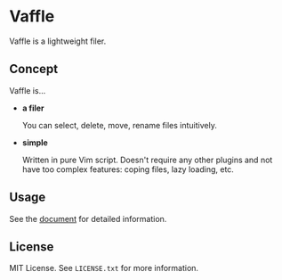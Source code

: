 Vaffle
======
Vaffle is a lightweight filer.




Concept
-------
Vaffle is...

- **a filer**

  You can select, delete, move, rename files intuitively.

- **simple**

  Written in pure Vim script. Doesn't require any other plugins and not
  have too complex features: coping files, lazy loading, etc.




Usage
-----
See the [document][vim-doc] for detailed information.




License
-------
MIT License. See `LICENSE.txt` for more information.




[vim-doc]: https://github.com/cocopon/vaffle.vim/blob/master/doc/vaffle.txt
